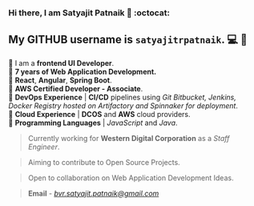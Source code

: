 ### Hi there, I am Satyajit Patnaik 👋 :octocat:
## My GITHUB username is `satyajitrpatnaik`. :computer: :bearded_person:

:small_blue_diamond: I am a **frontend UI Developer**.  
:small_blue_diamond: **7 years of Web Application Development.**  
:small_blue_diamond: **React**, **Angular**, **Spring Boot**.  
:small_blue_diamond: **AWS Certified Developer - Associate**.  
:small_blue_diamond: **DevOps Experience** | **CI/CD** pipelines using *Git Bitbucket, Jenkins, Docker Registry hosted on Artifactory and Spinnaker for deployment*.  
:small_blue_diamond: **Cloud Experience** | **DCOS** and **AWS** cloud providers.  
:small_blue_diamond: **Programming Languages** | *JavaScript* and *Java*.  

> Currently working for **Western Digital Corporation** as a *Staff Engineer*.  

> Aiming to contribute to Open Source Projects.  

> Open to collaboration on Web Application Development Ideas.  

> **Email** - *bvr.satyajit.patnaik@gmail.com*  

